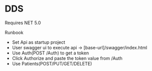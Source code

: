 # DDS

Requires
NET 5.0

Runbook
- Set Api as startup project
- User swagger ui to execute api -> [base-url]/swagger/index.html
- Use Auth(POST /Auth) to get a token
- Click Authorize and paste the token value from /Auth
- Use Patients(POST/PUT/GET/DELETE) 
